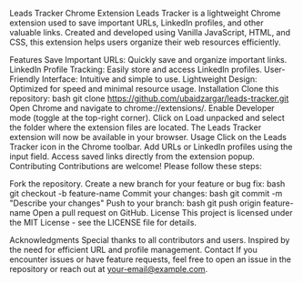 Leads Tracker Chrome Extension
Leads Tracker is a lightweight Chrome extension used to save important URLs, LinkedIn profiles, and other valuable links. Created and developed using Vanilla JavaScript, HTML, and CSS, this extension helps users organize their web resources efficiently.

Features
Save Important URLs: Quickly save and organize important links. LinkedIn Profile Tracking: Easily store and access LinkedIn profiles. User-Friendly Interface: Intuitive and simple to use. Lightweight Design: Optimized for speed and minimal resource usage.
Installation
Clone this repository: bash git clone https://github.com/ubaidzargar/leads-tracker.git Open Chrome and navigate to chrome://extensions/. Enable Developer mode (toggle at the top-right corner). Click on Load unpacked and select the folder where the extension files are located. The Leads Tracker extension will now be available in your browser.
Usage
Click on the Leads Tracker icon in the Chrome toolbar. Add URLs or LinkedIn profiles using the input field. Access saved links directly from the extension popup.
Contributing
Contributions are welcome! Please follow these steps:

Fork the repository. Create a new branch for your feature or bug fix: bash git checkout -b feature-name Commit your changes: bash git commit -m "Describe your changes" Push to your branch: bash git push origin feature-name Open a pull request on GitHub.
License
This project is licensed under the MIT License - see the LICENSE file for details.

Acknowledgments
Special thanks to all contributors and users. Inspired by the need for efficient URL and profile management.
Contact
If you encounter issues or have feature requests, feel free to open an issue in the repository or reach out at your-email@example.com.
